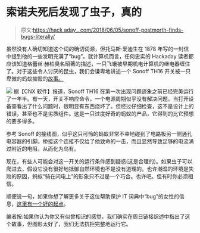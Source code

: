# 索诺夫死后发现了虫子，真的

> 原文:[https://hack aday . com/2018/06/05/sonoff-postmorth-finds-bugs-literally/](https://hackaday.com/2018/06/05/sonoff-postmortem-finds-bugs-literally/)

虽然没有人确切知道这个词的确切词源，但托马斯·爱迪生在 1878 年写的一封信中提到他的一些发明充满了“bug”。就计算机而言，任何忠实的 Hackaday 读者都应该知道格蕾丝·赫柏臭名昭著的描述，一只飞蛾被早期机电计算机的继电器缠住了。对于这些令人讨厌的昆虫，我们会谦卑地讲述一个 Sonoff TH16 开关被一只卑微的蚂蚁摧毁的[故事。](https://www.cnx-software.com/2018/05/30/sonoff-th16-wireless-switch-dead-postmortem-analysis/)

[![](../Images/67084d068a323ce54ff24cbc3f30ac1f.png)](https://hackaday.com/wp-content/uploads/2018/06/sonoffbug_detail2.jpg) 据【CNX 软件】报道，Sonoff TH16 在第一次出现问题迹象之前已经完美运行了一年半。有一天，开关不响应命令，一个电源周期似乎没有解决问题。当打开设备查看出了什么问题时，很明显有东西烧坏了。但经过仔细检查，这不是设计上的错误，甚至也不是劣质组件。这是一只过度好奇的蚂蚁的产品，它得到的比它预想的要多得多。

参考 Sonoff 的接线图，似乎这只可怜的蚂蚁非常不幸地碰到了电路板另一侧通孔电容器的引脚。桥接这个连接不仅给了他致命的一击，而且显然导致足够的电流涌过附近的电阻，从而化为乌有。

现在，有些人可能会对这一开关的运行条件感到疑惑(这是合理的)。如果虫子可以爬进去，假设它没有很好地抵御自然环境也不是没有道理的。也许潮湿的环境是失败的原因，蚂蚁“骑在闪电上”的形象只不过是一个巧合。也许吧。但有时你必须相信。

顺便说一句，如果你想了解更多关于这位帮助保护 IT 词典中“bug”的女性的信息，[这里有一个好的起点](https://hackaday.com/2017/12/05/disrupting-the-computer-industry-before-it-existed-rear-admiral-grace-hopper/)。

编者按:如果你认为你又有似曾相识的感觉，我们确实在周日链接综述中指出了这个故事，但图形太好了，我们无法抗拒完整地运行它。